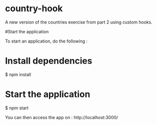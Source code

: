 # country-hook
 A new version of the countries exercise from part 2 using custom hooks.
 
 #Start the application
 
 To start an application, do the following :

# Install dependencies
$ npm install

# Start the application
$ npm start

You can then access the app on : http://localhost:3000/
